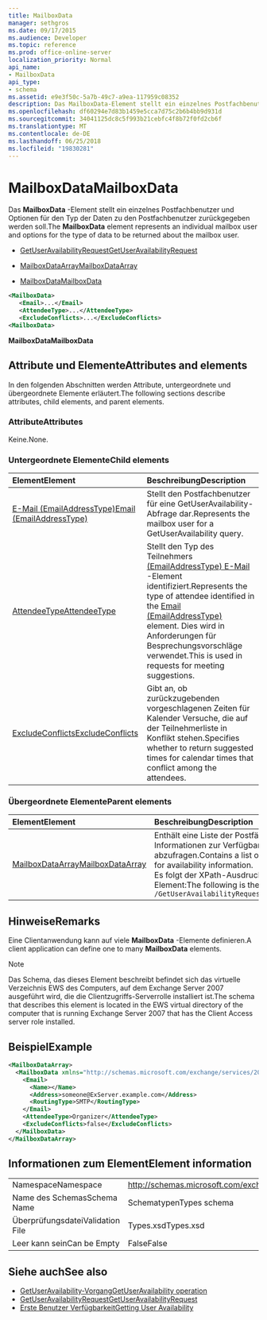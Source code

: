 ```yaml
---
title: MailboxData
manager: sethgros
ms.date: 09/17/2015
ms.audience: Developer
ms.topic: reference
ms.prod: office-online-server
localization_priority: Normal
api_name:
- MailboxData
api_type:
- schema
ms.assetid: e9e3f50c-5a7b-49c7-a9ea-117959c08352
description: Das MailboxData-Element stellt ein einzelnes Postfachbenutzer und Optionen für den Typ der Daten zu den Postfachbenutzer zurückgegeben werden soll.
ms.openlocfilehash: df60294e7d83b1459e5cca7d75c2b6b4bb9d931d
ms.sourcegitcommit: 34041125dc8c5f993b21cebfc4f8b72f0fd2cb6f
ms.translationtype: MT
ms.contentlocale: de-DE
ms.lasthandoff: 06/25/2018
ms.locfileid: "19830281"
---
```

# <a name="mailboxdata"></a><span data-ttu-id="f61e5-103">MailboxData</span><span class="sxs-lookup"><span data-stu-id="f61e5-103">MailboxData</span></span>

<span data-ttu-id="f61e5-104">Das **MailboxData** -Element stellt ein einzelnes Postfachbenutzer und Optionen für den Typ der Daten zu den Postfachbenutzer zurückgegeben werden soll.</span><span class="sxs-lookup"><span data-stu-id="f61e5-104">The **MailboxData** element represents an individual mailbox user and options for the type of data to be returned about the mailbox user.</span></span> 
  
- [<span data-ttu-id="f61e5-105">GetUserAvailabilityRequest</span><span class="sxs-lookup"><span data-stu-id="f61e5-105">GetUserAvailabilityRequest</span></span>](getuseravailabilityrequest.md)
  
- [<span data-ttu-id="f61e5-106">MailboxDataArray</span><span class="sxs-lookup"><span data-stu-id="f61e5-106">MailboxDataArray</span></span>](mailboxdataarray.md)
  
- [<span data-ttu-id="f61e5-107">MailboxData</span><span class="sxs-lookup"><span data-stu-id="f61e5-107">MailboxData</span></span>](mailboxdata.md)
  
```xml
<MailboxData>
   <Email>...</Email>
   <AttendeeType>...</AttendeeType>
   <ExcludeConflicts>...</ExcludeConflicts>
<MailboxData>
```

<span data-ttu-id="f61e5-108">**MailboxData**</span><span class="sxs-lookup"><span data-stu-id="f61e5-108">**MailboxData**</span></span>

## <a name="attributes-and-elements"></a><span data-ttu-id="f61e5-109">Attribute und Elemente</span><span class="sxs-lookup"><span data-stu-id="f61e5-109">Attributes and elements</span></span>

<span data-ttu-id="f61e5-110">In den folgenden Abschnitten werden Attribute, untergeordnete und übergeordnete Elemente erläutert.</span><span class="sxs-lookup"><span data-stu-id="f61e5-110">The following sections describe attributes, child elements, and parent elements.</span></span>
  
### <a name="attributes"></a><span data-ttu-id="f61e5-111">Attribute</span><span class="sxs-lookup"><span data-stu-id="f61e5-111">Attributes</span></span>

<span data-ttu-id="f61e5-112">Keine.</span><span class="sxs-lookup"><span data-stu-id="f61e5-112">None.</span></span>
  
### <a name="child-elements"></a><span data-ttu-id="f61e5-113">Untergeordnete Elemente</span><span class="sxs-lookup"><span data-stu-id="f61e5-113">Child elements</span></span>

|<span data-ttu-id="f61e5-114">**Element**</span><span class="sxs-lookup"><span data-stu-id="f61e5-114">**Element**</span></span>|<span data-ttu-id="f61e5-115">**Beschreibung**</span><span class="sxs-lookup"><span data-stu-id="f61e5-115">**Description**</span></span>|
|:-----|:-----|
|[<span data-ttu-id="f61e5-116">E-Mail (EmailAddressType)</span><span class="sxs-lookup"><span data-stu-id="f61e5-116">Email (EmailAddressType)</span></span>](email-emailaddresstype.md) <br/> |<span data-ttu-id="f61e5-117">Stellt den Postfachbenutzer für eine GetUserAvailability-Abfrage dar.</span><span class="sxs-lookup"><span data-stu-id="f61e5-117">Represents the mailbox user for a GetUserAvailability query.</span></span>  <br/> |
|[<span data-ttu-id="f61e5-118">AttendeeType</span><span class="sxs-lookup"><span data-stu-id="f61e5-118">AttendeeType</span></span>](attendeetype.md) <br/> |<span data-ttu-id="f61e5-119">Stellt den Typ des Teilnehmers [(EmailAddressType) E-Mail](email-emailaddresstype.md) -Element identifiziert.</span><span class="sxs-lookup"><span data-stu-id="f61e5-119">Represents the type of attendee identified in the [Email (EmailAddressType)](email-emailaddresstype.md) element.</span></span> <span data-ttu-id="f61e5-120">Dies wird in Anforderungen für Besprechungsvorschläge verwendet.</span><span class="sxs-lookup"><span data-stu-id="f61e5-120">This is used in requests for meeting suggestions.</span></span>  <br/> |
|[<span data-ttu-id="f61e5-121">ExcludeConflicts</span><span class="sxs-lookup"><span data-stu-id="f61e5-121">ExcludeConflicts</span></span>](excludeconflicts.md) <br/> |<span data-ttu-id="f61e5-122">Gibt an, ob zurückzugebenden vorgeschlagenen Zeiten für Kalender Versuche, die auf der Teilnehmerliste in Konflikt stehen.</span><span class="sxs-lookup"><span data-stu-id="f61e5-122">Specifies whether to return suggested times for calendar times that conflict among the attendees.</span></span>  <br/> |
   
### <a name="parent-elements"></a><span data-ttu-id="f61e5-123">Übergeordnete Elemente</span><span class="sxs-lookup"><span data-stu-id="f61e5-123">Parent elements</span></span>

|<span data-ttu-id="f61e5-124">**Element**</span><span class="sxs-lookup"><span data-stu-id="f61e5-124">**Element**</span></span>|<span data-ttu-id="f61e5-125">**Beschreibung**</span><span class="sxs-lookup"><span data-stu-id="f61e5-125">**Description**</span></span>|
|:-----|:-----|
|[<span data-ttu-id="f61e5-126">MailboxDataArray</span><span class="sxs-lookup"><span data-stu-id="f61e5-126">MailboxDataArray</span></span>](mailboxdataarray.md) <br/> |<span data-ttu-id="f61e5-127">Enthält eine Liste der Postfächer, um Informationen zur Verfügbarkeit abzufragen.</span><span class="sxs-lookup"><span data-stu-id="f61e5-127">Contains a list of mailboxes to query for availability information.</span></span>  <br/> <span data-ttu-id="f61e5-128">Es folgt der XPath-Ausdruck für dieses Element:</span><span class="sxs-lookup"><span data-stu-id="f61e5-128">The following is the XPath to this element:</span></span>  <br/>  `/GetUserAvailabilityRequest/MailboxDataArray[i]` <br/> |
   
## <a name="remarks"></a><span data-ttu-id="f61e5-129">Hinweise</span><span class="sxs-lookup"><span data-stu-id="f61e5-129">Remarks</span></span>

<span data-ttu-id="f61e5-130">Eine Clientanwendung kann auf viele **MailboxData** -Elemente definieren.</span><span class="sxs-lookup"><span data-stu-id="f61e5-130">A client application can define one to many **MailboxData** elements.</span></span> 
  
> [!NOTE]
> <span data-ttu-id="f61e5-131">Das Schema, das dieses Element beschreibt befindet sich das virtuelle Verzeichnis EWS des Computers, auf dem Exchange Server 2007 ausgeführt wird, die die Clientzugriffs-Serverrolle installiert ist.</span><span class="sxs-lookup"><span data-stu-id="f61e5-131">The schema that describes this element is located in the EWS virtual directory of the computer that is running Exchange Server 2007 that has the Client Access server role installed.</span></span> 
  
## <a name="example"></a><span data-ttu-id="f61e5-132">Beispiel</span><span class="sxs-lookup"><span data-stu-id="f61e5-132">Example</span></span>

```xml
<MailboxDataArray>
  <MailboxData xmlns="http://schemas.microsoft.com/exchange/services/2006/types">
    <Email>
      <Name></Name>
      <Address>someone@ExServer.example.com</Address>
      <RoutingType>SMTP</RoutingType>
    </Email>
    <AttendeeType>Organizer</AttendeeType>
    <ExcludeConflicts>false</ExcludeConflicts>
  </MailboxData>
</MailboxDataArray>
```

## <a name="element-information"></a><span data-ttu-id="f61e5-133">Informationen zum Element</span><span class="sxs-lookup"><span data-stu-id="f61e5-133">Element information</span></span>

|||
|:-----|:-----|
|<span data-ttu-id="f61e5-134">Namespace</span><span class="sxs-lookup"><span data-stu-id="f61e5-134">Namespace</span></span>  <br/> |http://schemas.microsoft.com/exchange/services/2006/types  <br/> |
|<span data-ttu-id="f61e5-135">Name des Schemas</span><span class="sxs-lookup"><span data-stu-id="f61e5-135">Schema Name</span></span>  <br/> |<span data-ttu-id="f61e5-136">Schematypen</span><span class="sxs-lookup"><span data-stu-id="f61e5-136">Types schema</span></span>  <br/> |
|<span data-ttu-id="f61e5-137">Überprüfungsdatei</span><span class="sxs-lookup"><span data-stu-id="f61e5-137">Validation File</span></span>  <br/> |<span data-ttu-id="f61e5-138">Types.xsd</span><span class="sxs-lookup"><span data-stu-id="f61e5-138">Types.xsd</span></span>  <br/> |
|<span data-ttu-id="f61e5-139">Leer kann sein</span><span class="sxs-lookup"><span data-stu-id="f61e5-139">Can be Empty</span></span>  <br/> |<span data-ttu-id="f61e5-140">False</span><span class="sxs-lookup"><span data-stu-id="f61e5-140">False</span></span>  <br/> |
   
## <a name="see-also"></a><span data-ttu-id="f61e5-141">Siehe auch</span><span class="sxs-lookup"><span data-stu-id="f61e5-141">See also</span></span>

- [<span data-ttu-id="f61e5-142">GetUserAvailability-Vorgang</span><span class="sxs-lookup"><span data-stu-id="f61e5-142">GetUserAvailability operation</span></span>](getuseravailability-operation.md)
- [<span data-ttu-id="f61e5-143">GetUserAvailabilityRequest</span><span class="sxs-lookup"><span data-stu-id="f61e5-143">GetUserAvailabilityRequest</span></span>](getuseravailabilityrequest.md)
- [<span data-ttu-id="f61e5-144">Erste Benutzer Verfügbarkeit</span><span class="sxs-lookup"><span data-stu-id="f61e5-144">Getting User Availability</span></span>](http://msdn.microsoft.com/library/d4133fcb-9b0f-4e6b-aadf-a389da83516a%28Office.15%29.aspx)

